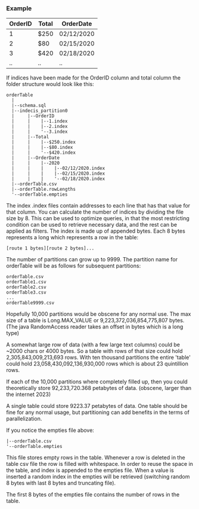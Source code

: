 

### Example

| OrderID | Total | OrderDate  |
|---------|-------|------------|
| 1       | $250  | 02/12/2020 |
| 2       | $80   | 02/15/2020 |
| 3       | $420  | 02/18/2020 |
| ..      | ..    | ..         |

If indices have been made for the OrderID column and total column the folder structure would look like this:

```
orderTable
  |
  |--schema.sql
  |--indecis_partition0
  |     |--OrderID
  |     |    |--1.index
  |     |    |--2.index
  |     |    '--3.index
  |     |--Total
  |     |    |--$250.index
  |     |    |--$80.index
  |     |    '--$420.index
  |     |--OrderDate
  |     |    |--2020
  |     |    |    |--02/12/2020.index
  |     |    |    |--02/15/2020.index
  |     |    |    '--02/18/2020.index
  |--orderTable.csv
  |--orderTable.rowLengths
  '--orderTable.empties
```
The index .index files contain addresses to each line that has that value for that column. You can calculate the number of indices by dividing the file size by 8. This can be used to optimize queries, in that the most restricting condition can be used to retrieve necessary data, and the rest can be applied as filters.
The index is made up of appended bytes. Each 8 bytes represents a long which represents a row in the table:
``` 
[route 1 bytes][route 2 bytes]...
```

The number of partitions can grow up to 9999. The partition name for orderTable will be as follows for subsequent partitions:
``` 
orderTable.csv
orderTable1.csv
orderTable2.csv
orderTable3.csv
...
orderTable9999.csv
```
Hopefully 10,000 partitions would be obscene for any normal use. The max size of a table is Long.MAX_VALUE or 9,223,372,036,854,775,807 bytes. (The java RandomAccess reader takes an offset in bytes which is a long type) 

A somewhat large row of data (with a few large text columns) could be ~2000 chars or 4000 bytes. So a table with rows of that size could hold 2,305,843,009,213,693 rows. With ten thousand partitions the entire 'table' could hold 23,058,430,092,136,930,000 rows which is about 23 quintillion rows. 

If each of the 10,000 partitions where completely filled up, then you could theoretically store 92,233,720.368 petabytes of data. (obscene, larger than the internet 2023)

A single table could store 9223.37 petabytes of data. One table should be fine for any normal usage, but partitioning can add benefits in the terms of parallelization.

If you notice the empties file above:
```
|--orderTable.csv
'--orderTable.empties
```
This file stores empty rows in the table. Whenever a row is deleted in the table csv file the row is filled with whitespace. In order to reuse the space in the table, and index is appended to the empties file. When a value is inserted a random index in the empties will be retrieved (switching random 8 bytes with last 8 bytes and truncating file).

The first 8 bytes of the empties file contains the number of rows in the table. 


